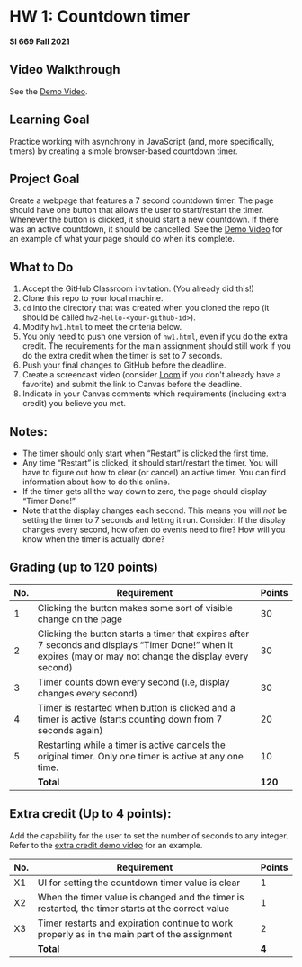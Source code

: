 # HW 1: Countdown timer
**SI 669 Fall 2021**

## Video Walkthrough

See the [Demo Video](https://www.loom.com/share/216823f0f78f4b5881bdf70109a9e694). 

## Learning Goal
Practice working with asynchrony in JavaScript (and, more specifically, timers) by creating a simple browser-based countdown timer.

## Project Goal
Create a webpage that features a 7 second countdown timer. The page should have one button that allows the user to start/restart the timer. Whenever the button is clicked, it should start a new countdown. If there was an active countdown, it should be cancelled. See the [Demo Video](https://www.loom.com/share/216823f0f78f4b5881bdf70109a9e694) for an example of what your page should do when it’s complete.

## What to Do
1. Accept the GitHub Classroom invitation. (You already did this!)
2. Clone this repo to your local machine.
3. `cd` into the directory that was created when you cloned the repo (it should be called `hw2-hello-<your-github-id>`).
4. Modify `hw1.html` to meet the criteria below. 
5. You only need to push one version of `hw1.html`, even if you do the extra credit. The requirements for the main assignment should still work if you do the extra credit when the timer is set to 7 seconds.
6. Push your final changes to GitHub before the deadline.
7. Create a screencast video (consider [Loom](https://www.loom.com/) if you don't already have a favorite) and submit the link to Canvas before the deadline.
8. Indicate in your Canvas comments which requirements (including extra credit) you believe you met.

## Notes:
* The timer should only start when “Restart” is clicked the first time.
* Any time “Restart” is clicked, it should start/restart the timer. You will have to figure out how to clear (or cancel) an active timer. You can find information about how to do this online.
* If the timer gets all the way down to zero, the page should display “Timer Done!”
* Note that the display changes each second. This means you will *not* be setting the timer to 7 seconds and letting it run. Consider: If the display changes every second, how often do events need to fire? How will you know when the timer is actually done?

## Grading (up to 120 points)
| No. | Requirement  | Points |
| --- | ------------- | ------------- |
| 1 | Clicking the button makes some sort of visible change on the page | 30  |
| 2 | Clicking the button starts a timer that expires after 7 seconds and displays “Timer Done!” when it expires (may or may not change the display every second) | 30 |
| 3 | Timer counts down every second (i.e, display changes every second) | 30 |
| 4 | Timer is restarted when button is clicked and a timer is active (starts counting down from 7 seconds again) | 20 |
| 5 | Restarting while a timer is active cancels the original timer. Only one timer is active at any one time. | 10 |
| | **Total** | **120**


## Extra credit (Up to 4 points):
Add the capability for the user to set the number of seconds to any integer. Refer to the [extra credit demo video](https://www.loom.com/share/fb62ccbc4c5349859a1c9d98006a44eb) for an example.

| No. | Requirement  | Points |
| --- | ------------- | ------------- |
| X1 | UI for setting the countdown timer value is clear | 1  |
| X2 | When the timer value is changed and the timer is restarted, the timer starts at the correct value | 1 |
| X3 | Timer restarts and expiration continue to work properly as in the main part of the assignment | 2 |
| | **Total** | **4**


